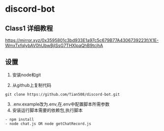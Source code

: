 # discord-bot

## Class1 详细教程
https://mirror.xyz/0x3595801c3bd933E1a97c5c679B77A4306739223f/X1E-WmxTxfqlybAV0hUbwBjISsG7THXlpaQhB9tcjhA

## 设置
1. 安装node和git

2. 从github上复制代码
  ```
  git clone https://github.com/Tian508/discord-bot.git
  ```
3. .env.example改为.env,在.env中配置脚本所需参数
4. 安装运行脚本需要的依赖包,执行脚本
```
- npm install
- node chat.js OR node getChatRecord.js
```